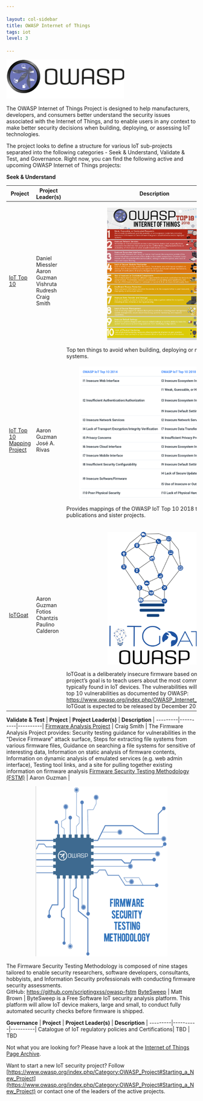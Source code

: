 ```yaml
---

layout: col-sidebar
title: OWASP Internet of Things
tags: iot
level: 3

---
```


![OWASP Internet of Things image](/assets/images/owasp_iotlogo.png)

The OWASP Internet of Things Project is designed to help manufacturers, developers, and consumers better understand the security issues associated with the Internet of Things, and to enable users in any context to make better security decisions when building, deploying, or assessing IoT technologies.

The project looks to define a structure for various IoT sub-projects separated into the following categories - Seek & Understand, Validate & Test, and Governance. Right now, you can find the following active and upcoming OWASP Internet of Things projects:

**Seek & Understand**

| **Project** | **Project Leader(s)** | **Description** |
---------|----------|----------|
 [IoT Top 10 ](https://www.owasp.org/index.php/OWASP_Internet_of_Things_Project#tab=IoT_Top_10) | Daniel Miessler <br/> Aaron Guzman  <br/> Vishruta Rudresh <br/> Craig Smith |  <p align="center"><img src="/assets/images/OWASP-IoT-Top-10-2018-final.jpg" alt="IoT Top 10 2018" width="250" height="350" /></p>Top ten things to avoid when building, deploying or managing IoT systems.
 [IoT Top 10 Mapping Project](https://www.owasp.org/index.php/OWASP_Internet_of_Things_Project#tab=OWASP_IoT_Top_10_2018_Mapping_Project) | Aaron Guzman <br/> José A. Rivas | <p align="center"><img src="/assets/images/20142018iotMapping.png" alt="IoT Top 10 2018" width="400" height="350" /></p>Provides mappings of the OWASP IoT Top 10 2018 to industry publications and sister projects.
 [IoTGoat](https://www.owasp.org/index.php/OWASP_Internet_of_Things_Project#tab=IoTGoat) | Aaron Guzman <br/> Fotios Chantzis <br/> Paulino Calderon | <br/> <p align="center"><img src="/assets/images/vertical-blue-logo.png" alt="IoTGoat" width="250" height="350" /></p> IoTGoat is a deliberately insecure firmware based on OpenWrt. The project’s goal is to teach users about the most common vulnerabilities typically found in IoT devices. The vulnerabilities will be based on the top 10 vulnerabilities as documented by OWASP: https://www.owasp.org/index.php/OWASP_Internet_of_Things_Project. IoTGoat is expected to be released by December 2019.

**Validate & Test**
 | **Project** | **Project Leader(s)** | **Description** |
---------|----------|----------|
 [Firmware Analysis Project](https://www.owasp.org/index.php/OWASP_Internet_of_Things_Project#tab=Firmware_Analysis) | Craig Smith | The Firmware Analysis Project provides: Security testing guidance for vulnerabilities in the "Device Firmware" attack surface, Steps for extracting file systems from various firmware files, Guidance on searching a file systems for sensitive of interesting data, Information on static analysis of firmware contents, Information on dynamic analysis of emulated services (e.g. web admin interface), Testing tool links, and a site for pulling together existing information on firmware analysis
 [Firmware Security Testing Methodology (FSTM)](https://www.owasp.org/index.php/OWASP_Internet_of_Things_Project#tab=Firmware_Security_Testing_Methodology) | Aaron Guzman | <br/> <p align="center"><img src="/assets/images/cover_ofstm.png" alt="fstm" width="350" height="450" /></p> The Firmware Security Testing Methodology is composed of nine stages tailored to enable security researchers, software developers, consultants, hobbyists, and Information Security professionals with conducting firmware security assessments. <br/> GitHub: https://github.com/scriptingxss/owasp-fstm
 [ByteSweep](https://www.owasp.org/index.php/OWASP_Internet_of_Things_Project#tab=ByteSweep) | Matt Brown |  ByteSweep is a Free Software IoT security analysis platform. This platform will allow IoT device makers, large and small, to conduct fully automated security checks before firmware is shipped.

**Governance** 
 |  **Project** | **Project Leader(s)** | **Description** |
---------|----------|----------|
 Catalogue of IoT regulatory policies and Certifications| TBD | TBD



Not what you are looking for? Please have a look at the [Internet of Things Page Archive](https://www.owasp.org/index.php/OWASP_Internet_of_Things_Project).

Want to start a new IoT security project? Follow [https://www.owasp.org/index.php/Category:OWASP_Project#Starting_a_New_Project](https://www.owasp.org/index.php/Category:OWASP_Project#Starting_a_New_Project) or contact one of the leaders of the active projects.